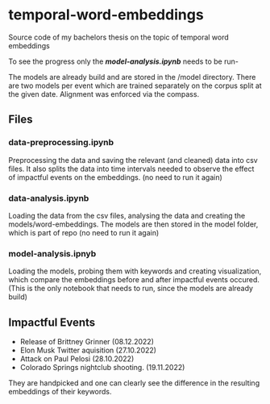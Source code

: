# temporal-word-embeddings

Source code of my bachelors thesis on the topic of temporal word embeddings

To see the progress only the ***model-analysis.ipynb*** needs to be run-

The models are already build and are stored in the /model directory. There are two models per event which are trained
separately on the corpus split at the given date. Alignment was enforced via the compass.

## Files

### data-preprocessing.ipynb
Preprocessing the data and saving the relevant (and cleaned) data into csv files.
It also splits the data into time intervals needed to observe the effect of impactful events on the embeddings.
(no need to run it again)

### data-analysis.ipynb
Loading the data from the csv files, analysing the data and creating the models/word-embeddings.
The models are then stored in the model folder, which is part of repo
(no need to run it again)

### model-analysis.ipnyb
Loading the models, probing them with keywords and creating visualization, which compare the embeddings before and after impactful events occured.
(This is the only notebook that needs to run, since the models are already build)

## Impactful Events 

* Release of Brittney Grinner (08.12.2022)
* Elon Musk Twitter aquisition (27.10.2022)
* Attack on Paul Pelosi (28.10.2022)
* Colorado Springs nightclub shooting. (19.11.2022)
  
They are handpicked and one can clearly see the difference in the resulting embeddings of their keywords. 



